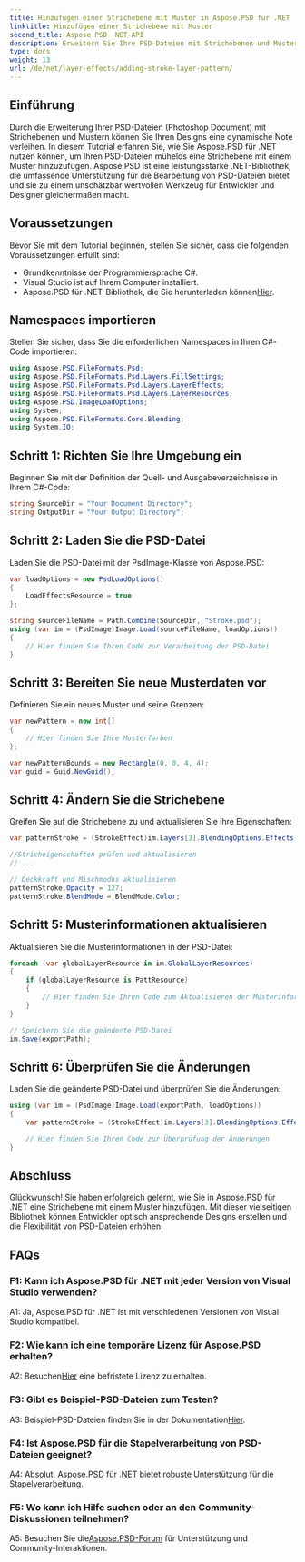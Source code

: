```yaml
---
title: Hinzufügen einer Strichebene mit Muster in Aspose.PSD für .NET
linktitle: Hinzufügen einer Strichebene mit Muster
second_title: Aspose.PSD .NET-API
description: Erweitern Sie Ihre PSD-Dateien mit Strichebenen und Mustern mit Aspose.PSD für .NET. Befolgen Sie unsere Schritt-für-Schritt-Anleitung für eine nahtlose Integration.
type: docs
weight: 13
url: /de/net/layer-effects/adding-stroke-layer-pattern/
---
```

## Einführung

Durch die Erweiterung Ihrer PSD-Dateien (Photoshop Document) mit Strichebenen und Mustern können Sie Ihren Designs eine dynamische Note verleihen. In diesem Tutorial erfahren Sie, wie Sie Aspose.PSD für .NET nutzen können, um Ihren PSD-Dateien mühelos eine Strichebene mit einem Muster hinzuzufügen. Aspose.PSD ist eine leistungsstarke .NET-Bibliothek, die umfassende Unterstützung für die Bearbeitung von PSD-Dateien bietet und sie zu einem unschätzbar wertvollen Werkzeug für Entwickler und Designer gleichermaßen macht.

## Voraussetzungen

Bevor Sie mit dem Tutorial beginnen, stellen Sie sicher, dass die folgenden Voraussetzungen erfüllt sind:

- Grundkenntnisse der Programmiersprache C#.
- Visual Studio ist auf Ihrem Computer installiert.
-  Aspose.PSD für .NET-Bibliothek, die Sie herunterladen können[Hier](https://releases.aspose.com/psd/net/).

## Namespaces importieren

Stellen Sie sicher, dass Sie die erforderlichen Namespaces in Ihren C#-Code importieren:

```csharp
using Aspose.PSD.FileFormats.Psd;
using Aspose.PSD.FileFormats.Psd.Layers.FillSettings;
using Aspose.PSD.FileFormats.Psd.Layers.LayerEffects;
using Aspose.PSD.FileFormats.Psd.Layers.LayerResources;
using Aspose.PSD.ImageLoadOptions;
using System;
using Aspose.PSD.FileFormats.Core.Blending;
using System.IO;
```

## Schritt 1: Richten Sie Ihre Umgebung ein

Beginnen Sie mit der Definition der Quell- und Ausgabeverzeichnisse in Ihrem C#-Code:

```csharp
string SourceDir = "Your Document Directory";
string OutputDir = "Your Output Directory";
```

## Schritt 2: Laden Sie die PSD-Datei

Laden Sie die PSD-Datei mit der PsdImage-Klasse von Aspose.PSD:

```csharp
var loadOptions = new PsdLoadOptions()
{
    LoadEffectsResource = true
};

string sourceFileName = Path.Combine(SourceDir, "Stroke.psd");
using (var im = (PsdImage)Image.Load(sourceFileName, loadOptions))
{
    // Hier finden Sie Ihren Code zur Verarbeitung der PSD-Datei
}
```

## Schritt 3: Bereiten Sie neue Musterdaten vor

Definieren Sie ein neues Muster und seine Grenzen:

```csharp
var newPattern = new int[]
{
    // Hier finden Sie Ihre Musterfarben
};

var newPatternBounds = new Rectangle(0, 0, 4, 4);
var guid = Guid.NewGuid();
```

## Schritt 4: Ändern Sie die Strichebene

Greifen Sie auf die Strichebene zu und aktualisieren Sie ihre Eigenschaften:

```csharp
var patternStroke = (StrokeEffect)im.Layers[3].BlendingOptions.Effects[0];

//Stricheigenschaften prüfen und aktualisieren
// ...

// Deckkraft und Mischmodus aktualisieren
patternStroke.Opacity = 127;
patternStroke.BlendMode = BlendMode.Color;
```

## Schritt 5: Musterinformationen aktualisieren

Aktualisieren Sie die Musterinformationen in der PSD-Datei:

```csharp
foreach (var globalLayerResource in im.GlobalLayerResources)
{
    if (globalLayerResource is PattResource)
    {
        // Hier finden Sie Ihren Code zum Aktualisieren der Musterinformationen
    }
}

// Speichern Sie die geänderte PSD-Datei
im.Save(exportPath);
```

## Schritt 6: Überprüfen Sie die Änderungen

Laden Sie die geänderte PSD-Datei und überprüfen Sie die Änderungen:

```csharp
using (var im = (PsdImage)Image.Load(exportPath, loadOptions))
{
    var patternStroke = (StrokeEffect)im.Layers[3].BlendingOptions.Effects[0];

    // Hier finden Sie Ihren Code zur Überprüfung der Änderungen
}
```

## Abschluss

Glückwunsch! Sie haben erfolgreich gelernt, wie Sie in Aspose.PSD für .NET eine Strichebene mit einem Muster hinzufügen. Mit dieser vielseitigen Bibliothek können Entwickler optisch ansprechende Designs erstellen und die Flexibilität von PSD-Dateien erhöhen.

## FAQs

### F1: Kann ich Aspose.PSD für .NET mit jeder Version von Visual Studio verwenden?

A1: Ja, Aspose.PSD für .NET ist mit verschiedenen Versionen von Visual Studio kompatibel.

### F2: Wie kann ich eine temporäre Lizenz für Aspose.PSD erhalten?

 A2: Besuchen[Hier](https://purchase.aspose.com/temporary-license/) eine befristete Lizenz zu erhalten.

### F3: Gibt es Beispiel-PSD-Dateien zum Testen?

A3: Beispiel-PSD-Dateien finden Sie in der Dokumentation[Hier](https://reference.aspose.com/psd/net/).

### F4: Ist Aspose.PSD für die Stapelverarbeitung von PSD-Dateien geeignet?

A4: Absolut, Aspose.PSD für .NET bietet robuste Unterstützung für die Stapelverarbeitung.

### F5: Wo kann ich Hilfe suchen oder an den Community-Diskussionen teilnehmen?

 A5: Besuchen Sie die[Aspose.PSD-Forum](https://forum.aspose.com/c/psd/34) für Unterstützung und Community-Interaktionen.